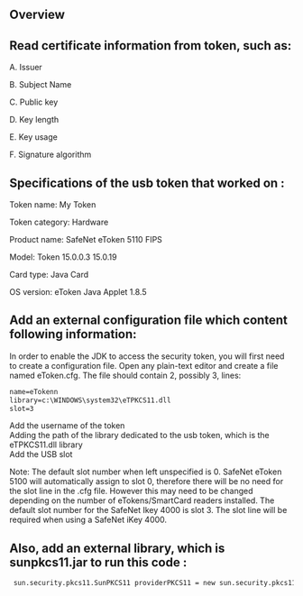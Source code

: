 ## Overview

##	Read certificate information from token, such as:

A.	Issuer 

B.	Subject Name

C.	Public key

D.	Key length 

E.	Key usage

F.	Signature algorithm 


## Specifications of the usb token that worked on :

Token name: My Token

Token category: Hardware

Product name: SafeNet eToken 5110 FIPS

Model: Token 15.0.0.3 15.0.19

Card type: Java Card

OS version: eToken Java Applet 1.8.5


## Add an external configuration file which content following information:

In order to enable the JDK to access the security token, you will first need to create a configuration file. Open any plain-text editor and create a file named eToken.cfg. The file should contain 2, possibly 3, lines:
```xml
name=eTokenn 
library=c:\WINDOWS\system32\eTPKCS11.dll  
slot=3 
```

Add the username of the token <br>
Adding the path of the library dedicated to the usb token, which is the eTPKCS11.dll library <br>
Add the USB slot


Note: The default slot number when left unspecified is 0. SafeNet eToken 5100 will automatically assign to slot 0, therefore there will be no need for the slot line in the .cfg file. However this may need to be changed depending on the number of eTokens/SmartCard readers installed. The default slot number for the SafeNet Ikey 4000 is slot 3. The slot line will be required when using a SafeNet iKey 4000.


## Also, add an external library, which is sunpkcs11.jar to run this code :
```xml
 sun.security.pkcs11.SunPKCS11 providerPKCS11 = new sun.security.pkcs11.SunPKCS11(pkcs11Config);
```
